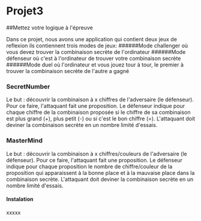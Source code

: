 # Projet3 
##Mettez votre logique à l'épreuve

Dans ce projet, nous avons une application qui contient deux jeux de reflexion ils contiennent trois modes de jeux:
######Mode challenger où vous devez trouver la combinaison secrète de l'ordinateur
######Mode défenseur où c'est à l'ordinateur de trouver votre combinaison secrète
######Mode duel où l'ordinateur et vous jouez tour à tour, le premier à trouver la combinaison secrète de l'autre a gagné
### SecretNumber
Le but : découvrir la combinaison à x chiffres de l'adversaire (le défenseur). Pour ce faire, l'attaquant fait une proposition. Le défenseur indique pour chaque chiffre de la combinaison proposée si le chiffre de sa combinaison est plus grand (+), plus petit (-) ou si c'est le bon chiffre (=).
L'attaquant doit deviner la combinaison secrète en un nombre limité d'essais.
### MasterMind
Le but : découvrir la combinaison à x chiffres/couleurs de l'adversaire (le défenseur). Pour ce faire, l'attaquant fait une proposition. Le défenseur indique pour chaque proposition le nombre de chiffre/couleur de la proposition qui apparaissent à la bonne place et à la mauvaise place dans la combinaison secrète.
L'attaquant doit deviner la combinaison secrète en un nombre limité d'essais.
#### Instalation
xxxxx